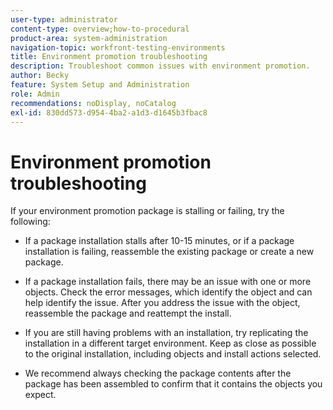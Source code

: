 ```yaml
---
user-type: administrator
content-type: overview;how-to-procedural
product-area: system-administration
navigation-topic: workfront-testing-environments
title: Environment promotion troubleshooting
description: Troubleshoot common issues with environment promotion.
author: Becky
feature: System Setup and Administration
role: Admin
recommendations: noDisplay, noCatalog
exl-id: 830dd573-d954-4ba2-a1d3-d1645b3fbac8
---
```

# Environment promotion troubleshooting

If your environment promotion package is stalling or failing, try the following:

* If a package installation stalls after 10-15 minutes, or if a package installation is failing, reassemble the existing package or create a new package.

* If a package installation fails, there may be an issue with one or more objects. Check the error messages, which identify the object and can help identify the issue. After you address the issue with the object, reassemble the package and reattempt the install.

* If you are still having problems with an installation, try replicating the installation in a different target environment. Keep as close as possible to the original installation, including objects and install actions selected.

* We recommend always checking the package contents after the package has been assembled to confirm that it contains the objects you expect.
